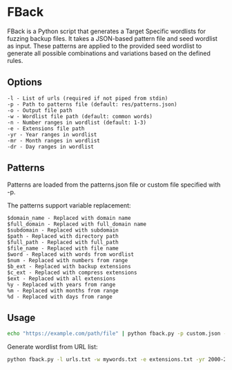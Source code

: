 # FBack

FBack is a Python script that generates a Target Specific wordlists for fuzzing backup files. It takes a JSON-based pattern file and seed wordlist as input. These patterns are applied to the provided seed wordlist to generate all possible combinations and variations based on the defined rules.

## Options

    -l - List of urls (required if not piped from stdin)
    -p - Path to patterns file (default: res/patterns.json)
    -o - Output file path
    -w - Wordlist file path (default: common words)
    -n - Number ranges in wordlist (default: 1-3)
    -e - Extensions file path
    -yr - Year ranges in wordlist
    -mr - Month ranges in wordlist
    -dr - Day ranges in wordlist

## Patterns

Patterns are loaded from the patterns.json file or custom file specified with -p.

The patterns support variable replacement:

    $domain_name - Replaced with domain name
    $full_domain - Replaced with full_domain name
    $subdomain - Replaced with subdomain
    $path - Replaced with directory path
    $full_path - Replaced with full_path
    $file_name - Replaced with file name
    $word - Replaced with words from wordlist
    $num - Replaced with numbers from range
    $b_ext - Replaced with backup extensions
    $c_ext - Replaced with compress extensions
    $ext - Replaced with all extensions
    %y - Replaced with years from range
    %m - Replaced with months from range
    %d - Replaced with days from range

## Usage

```bash
echo "https://example.com/path/file" | python fback.py -p custom.json -o fbackout.txt -yr 2022-2023 -mr 1-12 -dr 1-31
```
Generate wordlist from URL list:
```bash
python fback.py -l urls.txt -w mywords.txt -e extensions.txt -yr 2000-2020 -o fbackout.txt
```
